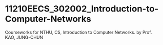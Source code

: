# 11210EECS_302002_Introduction-to-Computer-Networks
Courseworks for NTHU, CS, Introduction to Computer Networks. by Prof. KAO, JUNG-CHUN
